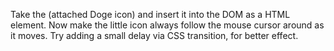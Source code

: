 Take the (attached Doge icon) and insert it into the DOM as a HTML element. Now make the little icon always follow the mouse cursor around as it moves. Try adding a small delay via CSS transition, for better effect.